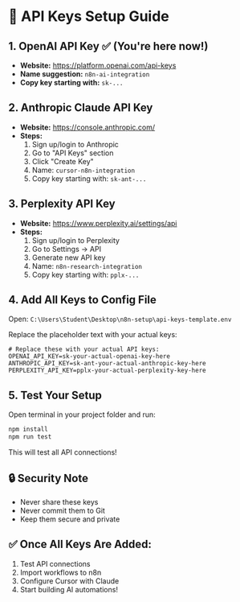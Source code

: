 # 🔑 API Keys Setup Guide

## 1. OpenAI API Key ✅ (You're here now!)
- **Website:** https://platform.openai.com/api-keys
- **Name suggestion:** `n8n-ai-integration`
- **Copy key starting with:** `sk-...`

## 2. Anthropic Claude API Key
- **Website:** https://console.anthropic.com/
- **Steps:**
  1. Sign up/login to Anthropic
  2. Go to "API Keys" section
  3. Click "Create Key"
  4. Name: `cursor-n8n-integration`
  5. Copy key starting with: `sk-ant-...`

## 3. Perplexity API Key
- **Website:** https://www.perplexity.ai/settings/api
- **Steps:**
  1. Sign up/login to Perplexity
  2. Go to Settings → API
  3. Generate new API key
  4. Name: `n8n-research-integration`
  5. Copy key starting with: `pplx-...`

## 4. Add All Keys to Config File

Open: `C:\Users\Student\Desktop\n8n-setup\api-keys-template.env`

Replace the placeholder text with your actual keys:

```env
# Replace these with your actual API keys:
OPENAI_API_KEY=sk-your-actual-openai-key-here
ANTHROPIC_API_KEY=sk-ant-your-actual-anthropic-key-here  
PERPLEXITY_API_KEY=pplx-your-actual-perplexity-key-here
```

## 5. Test Your Setup

Open terminal in your project folder and run:
```bash
npm install
npm run test
```

This will test all API connections!

## 🔒 Security Note
- Never share these keys
- Never commit them to Git
- Keep them secure and private

## ✅ Once All Keys Are Added:
1. Test API connections
2. Import workflows to n8n
3. Configure Cursor with Claude
4. Start building AI automations!
